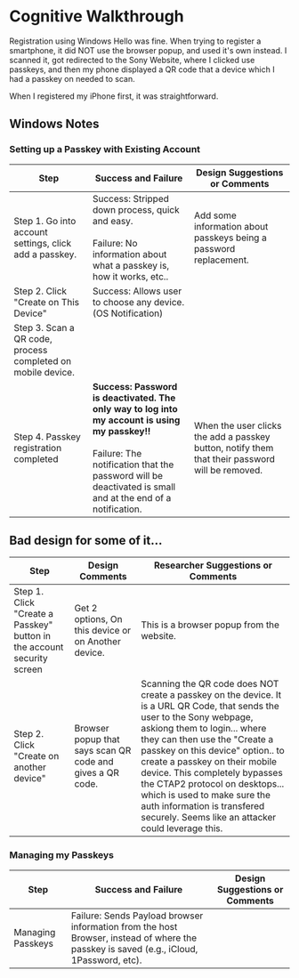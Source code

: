 # Cognitive Walkthrough

Registration using Windows Hello was fine. When trying to register a smartphone, it did NOT use the browser popup, and used it's own instead. I scanned it, got redirected to the Sony Website, where I clicked use passkeys, and then my phone displayed a QR code that a device which I had a passkey on needed to scan. 

When I registered my iPhone first, it was straightforward. 


## Windows Notes
### Setting up a Passkey with Existing Account

| Step | Success and Failure | Design Suggestions or Comments |
| ---- | ----------- | ---------- |
| Step 1. Go into account settings, click add a passkey. | Success: Stripped down process, quick and easy. <br><br> Failure: No information about what a passkey is, how it works, etc.. | Add some information about passkeys being a password replacement. | 
| Step 2. Click "Create on This Device"  | Success: Allows user to choose any device. (OS Notification) | |
| Step 3. Scan a QR code, process completed on mobile device. | | | 
| Step 4. Passkey registration completed | **Success: Password is deactivated. The only way to log into my account is using my passkey!!** <br><br> Failure: The notification that the password will be deactivated is small and at the end of a notification. | When the user clicks the add a passkey button, notify them that their password will be removed. 

## Bad design for some of it... 
| Step | Design Comments | Researcher Suggestions or Comments |
| ---- | ----------- | ---------- |
| Step 1. Click "Create a Passkey" button in the account security screen | Get 2 options, On this device or on Another device. | This is a browser popup from the website. | 
| Step 2. Click "Create on another device" | Browser popup that says scan QR code and gives a QR code. | Scanning the QR code does NOT create a passkey on the device. It is a URL QR Code, that sends the user to the Sony webpage, askiong them to login... where they can then use the "Create a passkey on this device" option.. to create a passkey on their mobile device. This completely bypasses the CTAP2 protocol on desktops... which is used to make sure the auth information is transfered securely. Seems like an attacker could leverage this. |


### Managing my Passkeys
| Step | Success and Failure | Design Suggestions or Comments |
| ---- | ----------- | ---------- |
| Managing Passkeys | Failure: Sends Payload browser information from the host Browser, instead of where the passkey is saved (e.g., iCloud, 1Password, etc). | | 

